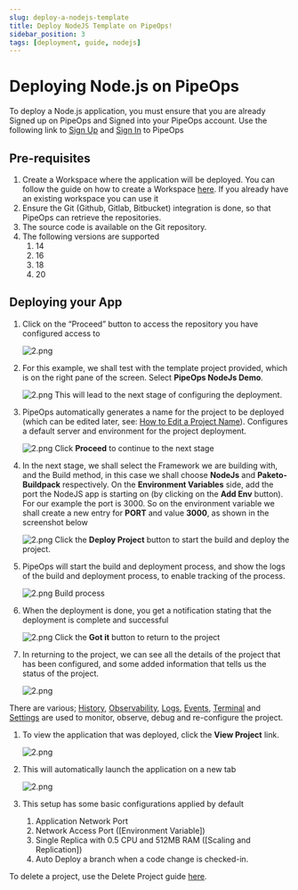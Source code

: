 ```yaml
---
slug: deploy-a-nodejs-template
title: Deploy NodeJS Template on PipeOps!
sidebar_position: 3
tags: [deployment, guide, nodejs]
---
```


# Deploying Node.js on PipeOps

To deploy a Node.js application, you must ensure that you are already Signed up on PipeOps and Signed into your PipeOps account.
Use the following link to [Sign Up](https://console.pipeops.io/auth/signup) and [Sign In](https://console.pipeops.io/auth/signin) to PipeOps

## Pre-requisites

1. Create a Workspace where the application will be deployed. You can follow the guide on how to create a Workspace [here](/docs/Collaboration/workspaces#creating-a-new-workspace). If you already have an existing workspace you can use it
1. Ensure the Git (Github, Gitlab, Bitbucket) integration is done, so that PipeOps can retrieve the repositories.
1. The source code is available on the Git repository.
1. The following versions are supported
   1. 14
   1. 16
   1. 18
   1. 20

## Deploying your App

1. Click on the “Proceed” button to access the repository you have configured access to

   ![2.png](https://pub-30c11acc143348fcae20835653c5514d.r2.dev//20/37/proceed_e68f16f939.png)

1. For this example, we shall test with the template project provided, which is on the right pane of the screen. Select **PipeOps NodeJs Demo**.

   ![2.png](https://pub-30c11acc143348fcae20835653c5514d.r2.dev//20/33/template_8a1c265404.png)
   This will lead to the next stage of configuring the deployment.

1. PipeOps automatically generates a name for the project to be deployed (which can be edited later, see: [How to Edit a Project Name](/docs/projects/project-setting#general-settings)). Configures a default server and environment for the project deployment.

   ![2.png](https://pub-30c11acc143348fcae20835653c5514d.r2.dev//20/33/summary_fd223d655a.png)
   Click **Proceed** to continue to the next stage

1. In the next stage, we shall select the Framework we are building with, and the Build method, in this case we shall choose **NodeJs** and **Paketo-Buildpack** respectively. On the **Environment Variables** side, add the port the NodeJS app is starting on (by clicking on the **Add Env** button). For our example the port is 3000. So on the environment variable we shall create a new entry for **PORT** and value **3000**, as shown in the screenshot below

   ![2.png](https://pub-30c11acc143348fcae20835653c5514d.r2.dev//20/33/build_Settings_842bf7649d.png)
   Click the **Deploy Project** button to start the build and deploy the project.

1. PipeOps will start the build and deployment process, and show the logs of the build and deployment process, to enable tracking of the process.

   ![2.png](https://pub-30c11acc143348fcae20835653c5514d.r2.dev//20/33/build_Logs_223a2e7e2e.png)
   Build process

1. When the deployment is done, you get a notification stating that the deployment is complete and successful

   ![2.png](https://pub-30c11acc143348fcae20835653c5514d.r2.dev//20/33/deployed_Modal_20b632ef6d.png)
   Click the **Got it** button to return to the project

1. In returning to the project, we can see all the details of the project that has been configured, and some added information that tells us the status of the project.

   ![2.png](https://pub-30c11acc143348fcae20835653c5514d.r2.dev//20/33/overview_6db59d7a90.png)

There are various; [History](/docs/projects/project-history), [Observability](/docs/projects/project-observability), [Logs](/docs/projects/logs-and-events#accessing-logs), [Events](/docs/projects/logs-and-events#accessing-events), [Terminal](/docs/projects/terminal) and [Settings](/docs/projects/project-setting) are used to monitor, observe, debug and re-configure the project.

1. To view the application that was deployed, click the **View Project** link.

   ![2.png](https://pub-30c11acc143348fcae20835653c5514d.r2.dev//20/33/view_Project_b3e7e22e44.png)

1. This will automatically launch the application on a new tab

   ![2.png](https://pub-30c11acc143348fcae20835653c5514d.r2.dev//20/33/sample_bfe91564ed.png)

1. This setup has some basic configurations applied by default
   1. Application Network Port
   1. Network Access Port ([Environment Variable])
   1. Single Replica with 0.5 CPU and 512MB RAM ([Scaling and Replication])
   1. Auto Deploy a branch when a code change is checked-in.

To delete a project, use the Delete Project guide [here](/docs/projects/project-actions#delete-project).
